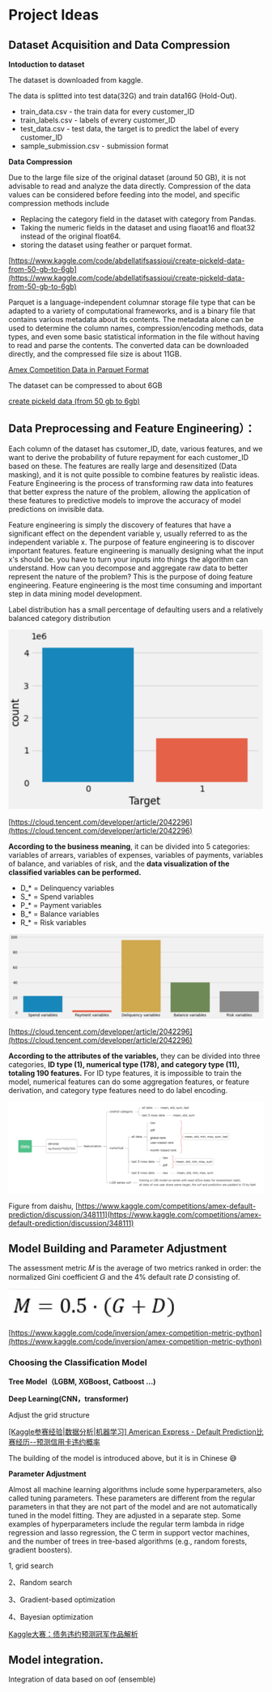 # Project Ideas

## Dataset Acquisition and Data Compression

**Intoduction to dataset**

The dataset is downloaded from kaggle.

The data is splitted into test data(32G) and train data16G (Hold-Out). 

- train_data.csv - the train data for every customer_ID
- train_labels.csv - labels of evrery customer_ID
- test_data.csv - test data, the target is to predict the label of every customer_ID
- sample_submission.csv - submission format

**Data Compression**

Due to the large file size of the original dataset (around 50 GB), it is not advisable to read and analyze the data directly. Compression of the data values can be considered before feeding into the model, and specific compression methods include

- Replacing the category field in the dataset with category from Pandas.
- Taking the numeric fields in the dataset and using flaoat16 and float32 instead of the original float64.
- storing the dataset using feather or parquet format.

[https://www.kaggle.com/code/abdellatifsassioui/create-pickeld-data-from-50-gb-to-6gb](https://www.kaggle.com/code/abdellatifsassioui/create-pickeld-data-from-50-gb-to-6gb)

Parquet is a language-independent columnar storage file type that can be adapted to a variety of computational frameworks, and is a binary file that contains various metadata about its contents. The metadata alone can be used to determine the column names, compression/encoding methods, data types, and even some basic statistical information in the file without having to read and parse the contents. The converted data can be downloaded directly, and the compressed file size is about 11GB.

[Amex Competition Data in Parquet Format](https://www.kaggle.com/datasets/odins0n/amex-parquet)

The dataset can be compressed to about 6GB

[create pickeld data (from 50 gb to 6gb)](https://www.kaggle.com/code/abdellatifsassioui/create-pickeld-data-from-50-gb-to-6gb)

## Data Preprocessing and Feature Engineering）：

Each column of the dataset has csutomer_ID, date, various features, and we want to derive the probability of future repayment for each customer_ID based on these. The features are really large and desensitized (Data masking), and it is not quite possible to combine features by realistic ideas. Feature Engineering is the process of transforming raw data into features that better express the nature of the problem, allowing the application of these features to predictive models to improve the accuracy of model predictions on invisible data.

Feature engineering is simply the discovery of features that have a significant effect on the dependent variable y, usually referred to as the independent variable x. The purpose of feature engineering is to discover important features. feature engineering is manually designing what the input x's should be. you have to turn your inputs into things the algorithm can understand. How can you decompose and aggregate raw data to better represent the nature of the problem? This is the purpose of doing feature engineering. Feature engineering is the most time consuming and important step in data mining model development.

Label distribution has a small percentage of defaulting users and a relatively balanced category distribution

![Untitled](Project%20Ideas%2085d62f64f9b5443280f3b110095bee19/Untitled.png)

[https://cloud.tencent.com/developer/article/2042296](https://cloud.tencent.com/developer/article/2042296)

**According to the business meaning**, it can be divided into 5 categories: variables of arrears, variables of expenses, variables of payments, variables of balance, and variables of risk, and the **data visualization of the classified variables can be performed.**

- D_* = Delinquency variables
- S_* = Spend variables
- P_* = Payment variables
- B_* = Balance variables
- R_* = Risk variables

![Untitled](Project%20Ideas%2085d62f64f9b5443280f3b110095bee19/Untitled%201.png)

[https://cloud.tencent.com/developer/article/2042296](https://cloud.tencent.com/developer/article/2042296)

**According to the attributes of the variables,** they can be divided into three categories, **ID type (1), numerical type (178), and category type (11), totaling 190 features.** For ID type features, it is impossible to train the model, numerical features can do some aggregation features, or feature derivation, and category type features need to do label encoding.

![Untitled](Project%20Ideas%2085d62f64f9b5443280f3b110095bee19/Untitled%202.png)

Figure from daishu, [https://www.kaggle.com/competitions/amex-default-prediction/discussion/348111](https://www.kaggle.com/competitions/amex-default-prediction/discussion/348111)

## Model Building and Parameter Adjustment

The assessment metric 𝑀 is the average of two metrics ranked in order: the normalized Gini coefficient 𝐺 and the 4% default rate 𝐷 consisting of.

![Untitled](Project%20Ideas%2085d62f64f9b5443280f3b110095bee19/Untitled%203.png)

[https://www.kaggle.com/code/inversion/amex-competition-metric-python](https://www.kaggle.com/code/inversion/amex-competition-metric-python)

### Choosing the Classification Model

**Tree Model（LGBM, XGBoost, Catboost ...)**

****Deep Learning(CNN，transformer)****

Adjust the grid structure

[[Kaggle参赛经验|数据分析|机器学习] American Express - Default Prediction比赛经历--预测信用卡违约概率](https://www.cnblogs.com/xiayee/p/16625071.html)

The building of the model is introduced above, but it is in Chinese 😅

**Parameter Adjustment**

Almost all machine learning algorithms include some hyperparameters, also called tuning parameters. These parameters are different from the regular parameters in that they are not part of the model and are not automatically tuned in the model fitting. They are adjusted in a separate step. Some examples of hyperparameters include the regular term lambda in ridge regression and lasso regression, the C term in support vector machines, and the number of trees in tree-based algorithms (e.g., random forests, gradient boosters).

1, grid search

2、Random search

3、Gradient-based optimization

4、Bayesian optimization

[Kaggle大赛：债务违约预测冠军作品解析](https://cloud.tencent.com/developer/article/1135401?from=article.detail.2042296)

## Model integration.

Integration of data based on oof (ensemble)